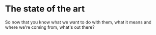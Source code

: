 The state of the art
=======

So now that you know what we want to do with them, what it means and where we're coming from, what's out there?